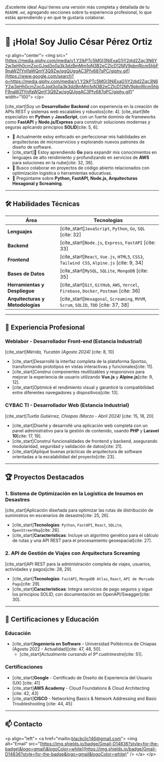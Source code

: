 ¡Excelente idea\! Aquí tienes una versión más completa y detallada de tu `README.md`, agregando secciones sobre tu experiencia profesional, lo que estás aprendiendo y en qué te gustaría colaborar.

-----

# 👋 ¡Hola\! Soy Julio César Pérez Ortiz

\<p align="center"\>
\<img src="[https://media.giphy.com/media/v1.Y2lkPTc5MGI3NjExaG1iY2djd2Zqc3N6Y2w3eHh0cmZocGJqd3o0a3k3dzBmMm1qN3B2eCZlcD12MV9pbnRlcm5hbF9naWZfYnlfaWQmY3Q9Zw/qgQUggAC3Pfv687qPC/giphy.gif](https://www.google.com/search?q=https://media.giphy.com/media/v1.Y2lkPTc5MGI3NjExaG1iY2djd2Zqc3N6Y2w3eHh0cmZocGJqd3o0a3k3dzBmMm1qN3B2eCZlcD12MV9pbnRlcm5hbF9naWZfYnlfaWQmY3Q9Zw/qgQUggAC3Pfv687qPC/giphy.gif)" width="100"\>
\</p\>

[cite\_start]Soy un **Desarrollador Backend** con experiencia en la creación de APIs REST y sistemas web escalables y robustos[cite: 4]. [cite\_start]Me especializo en **Python** y **JavaScript**, con un fuerte dominio de frameworks como **FastAPI** y **Node.js/Express** para construir soluciones modernas y seguras aplicando principios **SOLID**[cite: 5, 6].

  - 🔭 Actualmente estoy enfocado en perfeccionar mis habilidades en arquitecturas de microservicios y explorando nuevos patrones de diseño de software.
  - [cite\_start]🌱 Estoy aprendiendo **Go** para expandir mis conocimientos en lenguajes de alto rendimiento y profundizando en servicios de **AWS** para soluciones en la nube[cite: 32, 36].
  - 👯 Busco colaborar en proyectos de código abierto relacionados con optimización logística o herramientas educativas.
  - 💬 Pregúntame sobre **Python, FastAPI, Node.js, Arquitecturas Hexagonal y Screaming**.

-----

## 🛠️ Habilidades Técnicas

| Área                                    | Tecnologías                                                                                        |
| --------------------------------------- | -------------------------------------------------------------------------------------------------- |
| **Lenguajes** | [cite\_start]`JavaScript`, `Python`, `Go`, `SQL` [cite: 32]                                                     |
| **Backend** | [cite\_start]`Node.js`, `Express`, `FastAPI` [cite: 33]                                                         |
| **Frontend** | [cite\_start]`React`, `Vue.js`, `HTML5`, `CSS3`, `Tailwind CSS`, `Alpine.js` [cite: 9, 34]                     |
| **Bases de Datos** | [cite\_start]`MySQL`, `SQLite`, `MongoDB` [cite: 35]                                                            |
| **Herramientas y Despliegue** | [cite\_start]`Git`, `GitHub`, `AWS`, `Vercel`, `Firebase`, `Docker`, `Postman` [cite: 36]                         |
| **Arquitecturas y Metodologías** | [cite\_start]`Hexagonal`, `Screaming`, `MVVM`, `Scrum`, `SOLID`, `TDD` [cite: 37, 38]                            |

-----

## 💼 Experiencia Profesional

### **Weblabor** - Desarrollador Front-end (Estancia Industrial)

[cite\_start]*Mérida, Yucatán (Agosto 2024)* [cite: 8, 10]

  - [cite\_start]Desarrollé la interfaz completa de la plataforma Sportso, transformando prototipos en vistas interactivas y funcionales[cite: 11].
  - [cite\_start]Construí componentes reutilizables y responsivos para mejorar la experiencia de usuario utilizando **Vue.js** y **Alpine.js**[cite: 9, 12].
  - [cite\_start]Optimicé el rendimiento visual y garanticé la compatibilidad entre diferentes navegadores y dispositivos[cite: 13].

### **CYBAC TI** - Desarrollador Web (Estancia Industrial)

[cite\_start]*Tuxtla Gutiérrez, Chiapas (Marzo - Abril 2024)* [cite: 15, 18, 20]

  - [cite\_start]Diseñé y desarrollé una aplicación web completa con un panel administrativo para la gestión de contenido, usando **PHP** y **Laravel 10**[cite: 17, 19].
  - [cite\_start]Construí funcionalidades de frontend y backend, asegurando modularidad, seguridad y validación de datos[cite: 21].
  - [cite\_start]Apliqué buenas prácticas de arquitectura de software orientadas a la escalabilidad del proyecto[cite: 23].

-----

## 🏆 Proyectos Destacados

### 1\. Sistema de Optimización en la Logística de Insumos en Desastres

[cite\_start]Aplicación diseñada para optimizar las rutas de distribución de suministros en escenarios de desastre[cite: 25, 26].

  - [cite\_start]**Tecnologías**: `Python`, `FastAPI`, `React`, `SQLite`, `OpenStreetMap`[cite: 26].
  - [cite\_start]**Características**: Incluye un algoritmo genético para el cálculo de rutas y una API REST para el procesamiento geoespacial[cite: 27].

### 2\. API de Gestión de Viajes con Arquitectura Screaming

[cite\_start]API REST para la administración completa de viajes, usuarios, actividades y pagos[cite: 28, 29].

  - [cite\_start]**Tecnologías**: `FastAPI`, `MongoDB Atlas`, `React`, `API de Mercado Pago`[cite: 29].
  - [cite\_start]**Características**: Integra servicios de pago seguros y sigue los principios SOLID, con documentación en OpenAPI/Swagger[cite: 30].

-----

## 📜 Certificaciones y Educación

### **Educación**

  - [cite\_start]**Ingeniería en Software** - Universidad Politécnica de Chiapas (Agosto 2022 - Actualidad)[cite: 47, 48, 50].
      - [cite\_start]*Actualmente cursando el 9º cuatrimestre*[cite: 51].

### **Certificaciones**

  - [cite\_start]**Google** - Certificado de Diseño de Experiencia del Usuario (UX) [cite: 41]
  - [cite\_start]**AWS Academy** - Cloud Foundations & Cloud Architecting [cite: 42, 43]
  - [cite\_start]**CISCO** - Networking Basics & Network Addressing and Basic Troubleshooting [cite: 44, 45]

-----

## 📫 Contacto

\<p align="left"\>
\<a href="mailto:blackclic146@gmail.com"\>
\<img alt="Email" src="[https://img.shields.io/badge/Gmail-D14836?style=for-the-badge\&logo=gmail\&logoColor=white](https://img.shields.io/badge/Gmail-D14836?style=for-the-badge&logo=gmail&logoColor=white)" /\>
\</a\>
\</p\>
